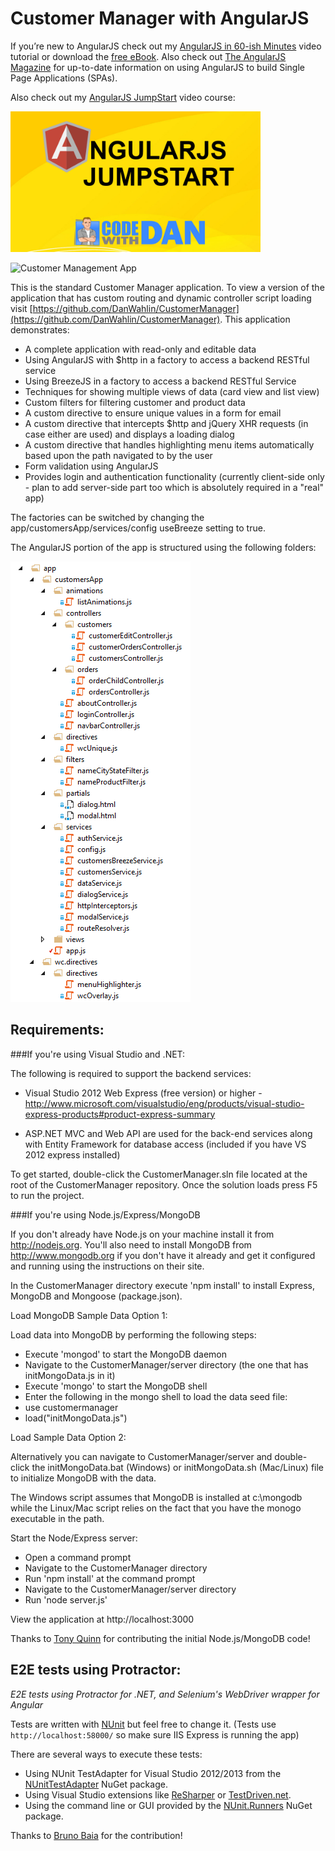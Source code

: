 ﻿Customer Manager with AngularJS
===============

If you’re new to AngularJS check out my [AngularJS in 60-ish Minutes](http://weblogs.asp.net/dwahlin/archive/2013/04/12/video-tutorial-angularjs-fundamentals-in-60-ish-minutes.aspx) video tutorial or download the [free eBook](http://weblogs.asp.net/dwahlin/archive/2013/07/30/angularjs-in-60-ish-minutes-the-ebook.aspx). Also check out [The AngularJS Magazine](http://flip.it/bdyUX) for up-to-date information on using AngularJS to build Single Page Applications (SPAs).

Also check out my <a href="http://tinyurl.com/angularjs-jumpstart">AngularJS JumpStart</a> video course:

<a href="http://tinyurl.com/angularjs-jumpstart">
    <img style="height:225px;width:400px;" src="CustomerManager/Content/images/CourseLogoYellow.png" border="0" />
</a>


![Customer Management App](CustomerManager/Content/images/customerApp.png)

This is the standard Customer Manager application. To view a version of the application that has custom routing and dynamic controller script loading visit [https://github.com/DanWahlin/CustomerManager](https://github.com/DanWahlin/CustomerManager).
This application demonstrates:

* A complete application with read-only and editable data
* Using AngularJS with $http in a factory to access a backend RESTful service
* Using BreezeJS in a factory to access a backend RESTful Service
* Techniques for showing multiple views of data (card view and list view)
* Custom filters for filtering customer and product data
* A custom directive to ensure unique values in a form for email 
* A custom directive that intercepts $http and jQuery XHR requests (in case either are used) and displays a loading dialog
* A custom directive that handles highlighting menu items automatically based upon the path navigated to by the user
* Form validation using AngularJS
* Provides login and authentication functionality (currently client-side only - plan to add server-side part too which is absolutely required in a "real" app)

The factories can be switched by changing the app/customersApp/services/config useBreeze setting to true.

The AngularJS portion of the app is structured using the following folders:

![Customer Management App Structure](CustomerManager/Content/images/appFolders.png)

## Requirements:

###If you're using Visual Studio and .NET:

The following is required to support the backend services:

* Visual Studio 2012 Web Express (free version) or higher - http://www.microsoft.com/visualstudio/eng/products/visual-studio-express-products#product-express-summary

* ASP.NET MVC and Web API are used for the back-end services along with Entity Framework for database access (included if you have VS 2012 express installed)

To get started, double-click the CustomerManager.sln file located at the root of the CustomerManager repository. Once the solution loads press F5 to run the project.


###If you're using Node.js/Express/MongoDB

If you don't already have Node.js on your machine install it from http://nodejs.org. You'll also need to install MongoDB from http://www.mongodb.org if you don't have it already and get it configured and running using the instructions on their site.

In the CustomerManager directory execute 'npm install' to install Express, MongoDB and Mongoose (package.json).

Load MongoDB Sample Data Option 1: 

Load data into MongoDB by performing the following steps:

* Execute 'mongod' to start the MongoDB daemon
* Navigate to the CustomerManager/server directory (the one that has initMongoData.js in it)
* Execute 'mongo' to start the MongoDB shell
* Enter the following in the mongo shell to load the data seed file:
 * use customermanager
 * load("initMongoData.js")

Load Sample Data Option 2: 

Alternatively you can navigate to CustomerManager/server and double-click the initMongoData.bat (Windows) or initMongoData.sh (Mac/Linux) file to initialize MongoDB with the data. 

The Windows script assumes that MongoDB is installed at c:\mongodb while the Linux/Mac script relies on the fact that you have the monogo executable
in the path.

Start the Node/Express server:

* Open a command prompt
* Navigate to the CustomerManager directory
* Run 'npm install' at the command prompt
* Navigate to the CustomerManager/server directory
* Run 'node server.js'

View the application at http://localhost:3000

Thanks to [Tony Quinn](https://github.com/tonyq) for contributing the initial Node.js/MongoDB code!

## E2E tests using Protractor:

_E2E tests using Protractor for .NET, and Selenium's WebDriver wrapper for Angular_

Tests are written with [NUnit](http://nunit.org/) but feel free to change it.
(Tests use `http://localhost:58000/` so make sure IIS Express is running the app)

There are several ways to execute these tests:

* Using NUnit TestAdapter for Visual Studio 2012/2013 from the [NUnitTestAdapter](https://www.nuget.org/packages/NUnitTestAdapter) NuGet package.
* Using Visual Studio extensions like [ReSharper](http://www.jetbrains.com/resharper/) or [TestDriven.net](http://www.testdriven.net/).
* Using the command line or GUI provided by the [NUnit.Runners](https://www.nuget.org/packages/NUnit.Runners) NuGet package.

Thanks to [Bruno Baia](https://github.com/bbaia) for the contribution!